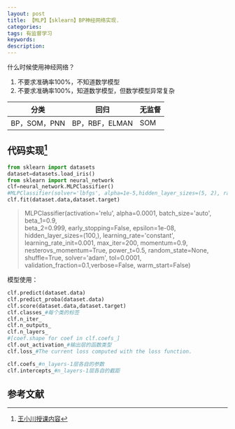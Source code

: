 ```yaml
---
layout: post
title: 【MLP】【sklearn】BP神经网络实现.
categories:
tags: 有监督学习
keywords:
description:
---
```



什么时候使用神经网络？

1. 不要求准确率100%，不知道数学模型
2. 不要求准确率100%，知道数学模型，但数学模型异常复杂



|分类|回归|无监督
|--|--|--|
|BP，SOM，PNN|BP，RBF，ELMAN|SOM

## 代码实现[^wangxiaochuan]

```py
from sklearn import datasets
dataset=datasets.load_iris()
from sklearn import neural_network
clf=neural_network.MLPClassifier()
#MLPClassifier(solver='lbfgs', alpha=1e-5,hidden_layer_sizes=(5, 2), random_state=1)
clf.fit(dataset.data,dataset.target)
```

>MLPClassifier(activation='relu', alpha=0.0001,   batch_size='auto', beta_1=0.9,  
beta_2=0.999, early_stopping=False, epsilon=1e-08,  
hidden_layer_sizes=(100,), learning_rate='constant',  
learning_rate_init=0.001, max_iter=200, momentum=0.9,  
nesterovs_momentum=True, power_t=0.5, random_state=None,  
shuffle=True, solver='adam', tol=0.0001,  
validation_fraction=0.1,verbose=False, warm_start=False)  


模型使用：
```py
clf.predict(dataset.data)
clf.predict_proba(dataset.data)
clf.score(dataset.data,dataset.target)
clf.classes_#每个类的标签
clf.n_iter_
clf.n_outputs_
clf.n_layers_
#[coef.shape for coef in clf.coefs_]
clf.out_activation_#输出层的函数类型
clf.loss_#The current loss computed with the loss function.

clf.coefs_#n_layers-1层各自的参数
clf.intercepts_#n_layers-1层各自的截距
```

## 参考文献

[^wangxiaochuan]: [王小川授课内容](https://weibo.com/hgsz2003)  
